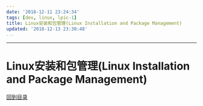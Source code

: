 ```yaml
---
date: '2018-12-11 23:24:34'
tags: [dev, linux, lpic-1]
title: Linux安装和包管理(Linux Installation and Package Management)
updated: '2018-12-13 23:30:48'
...
```

---
# Linux安装和包管理(Linux Installation and Package Management)
<!-- MarkdownTOC -->

<!-- /MarkdownTOC -->
[回到目录](../index.md)

